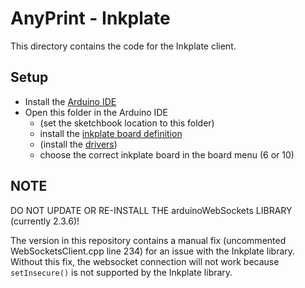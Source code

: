 # AnyPrint - Inkplate

This directory contains the code for the Inkplate client.

## Setup

- Install the [Arduino IDE](https://www.arduino.cc/en/software)
- Open this folder in the Arduino IDE
  - (set the sketchbook location to this folder)
  - install the [inkplate board definition](https://github.com/SolderedElectronics/Dasduino-Board-Definitions-for-Arduino-IDE)
  - (install the [drivers](https://soldered.com/learn/ch340-driver-installation-croduino-basic3-nova2/))
  - choose the correct inkplate board in the board menu (6 or 10)

## NOTE

DO NOT UPDATE OR RE-INSTALL THE arduinoWebSockets LIBRARY (currently 2.3.6)!

The version in this repository contains a manual fix (uncommented WebSocketsClient.cpp line 234) for an issue with the Inkplate library.
Without this fix, the websocket connection will not work because `setInsecure()` is not supported by the Inkplate library.
